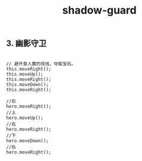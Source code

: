 ﻿---
layout: default
title: shadow-guard
---
## 3. 幽影守卫
```

// 避开食人魔的视线，夺取宝石。
this.moveRight();
this.moveUp();
this.moveRight();
this.moveDown();
this.moveRight();

//右
hero.moveRight();
//上
hero.moveUp();
//右
hero.moveRight();
//下
hero.moveDown();
//右
hero.moveRight();

```
